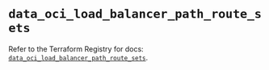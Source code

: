 # `data_oci_load_balancer_path_route_sets`

Refer to the Terraform Registry for docs: [`data_oci_load_balancer_path_route_sets`](https://registry.terraform.io/providers/oracle/oci/7.19.0/docs/data-sources/load_balancer_path_route_sets).
